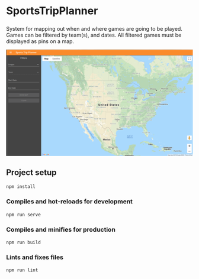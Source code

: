 # SportsTripPlanner
###
System for mapping out when and where games are going to be played. Games can be filtered by team(s), and dates. All filtered games must be displayed as pins on a map.

![Sports Trip Planner](https://github.com/vcmiranda/SportsTripPlanner/blob/assets/app.png?raw=true)

## Project setup
```
npm install
```

### Compiles and hot-reloads for development
```
npm run serve
```

### Compiles and minifies for production
```
npm run build
```

### Lints and fixes files
```
npm run lint
```
